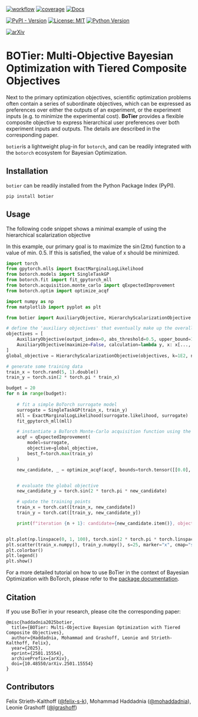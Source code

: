 [![workflow](https://github.com/fsk-lab/botier/actions/workflows/ci.yml/badge.svg)](https://github.com/fsk-lab/botier/actions/workflows/ci.yml/badge.svg)
[![coverage](https://img.shields.io/codecov/c/github/fsk-lab/botier)](https://img.shields.io/codecov/c/github/fsk-lab/botier)
[![Docs](https://readthedocs.org/projects/botier/badge/?version=latest)](https://botier.readthedocs.io/en/latest/)

[![PyPI - Version](https://img.shields.io/pypi/v/botier?label=PyPI)](https://pypi.org/project/botier/)
[![License: MIT](https://img.shields.io/badge/License-MIT-yellow.svg)](https://opensource.org/licenses/MIT)
[![Python Version](https://img.shields.io/badge/Python-3.8%2B-blue?logo=python&logoColor=white)](https://www.python.org/)

[![arXiv](https://img.shields.io/badge/arXiv-2501.15554-b31b1b.svg)](https://arxiv.org/abs/2501.15554)

# BOTier: Multi-Objective Bayesian Optimization with Tiered Composite Objectives

Next to the primary optimization objectives, scientific optimization problems often contain a series of subordinate objectives, which can be expressed as preferences over either the outputs of an experiment, or the experiment inputs (e.g. to minimize the experimental cost). **BoTier** provides a flexible composite objective to express hierarchical user preferences over both experiment inputs and outputs. The details are described in the corresponding paper. 

```botier```is a lightweight plug-in for ```botorch```, and can be readily integrated with the ```botorch``` ecosystem for Bayesian Optimization. 


## Installation

```botier``` can be readily installed from the Python Package Index (PyPI).

```shell
pip install botier
```

## Usage

The following code snippet shows a minimal example of using the hierarchical scalarization objective 

In this example, our primary goal is to maximize the $\sin(2\pi x)$ function to a value of min. 0.5. If this is satisfied, the value of x should be minimized. 

```python
import torch
from gpytorch.mlls import ExactMarginalLogLikelihood
from botorch.models import SingleTaskGP
from botorch.fit import fit_gpytorch_mll
from botorch.acquisition.monte_carlo import qExpectedImprovement
from botorch.optim import optimize_acqf

import numpy as np
from matplotlib import pyplot as plt

from botier import AuxiliaryObjective, HierarchyScalarizationObjective

# define the 'auxiliary objectives' that eventually make up the overall optimization objective
objectives = [
    AuxiliaryObjective(output_index=0, abs_threshold=0.5, upper_bound=1.0, lower_bound=-1.0),
    AuxiliaryObjective(maximize=False, calculation=lambda y, x: x[..., 0], abs_threshold=0.0, lower_bound=0.0, upper_bound=1.0),
]
global_objective = HierarchyScalarizationObjective(objectives, k=1E2, normalized_objectives=True)

# generate some training data
train_x = torch.rand(5, 1).double()
train_y = torch.sin(2 * torch.pi * train_x)

budget = 20
for n in range(budget):
    
    # fit a simple BoTorch surrogate model
    surrogate = SingleTaskGP(train_x, train_y)
    mll = ExactMarginalLogLikelihood(surrogate.likelihood, surrogate)
    fit_gpytorch_mll(mll)

    # instantiate a BoTorch Monte-Carlo acquisition function using the botier.HierarchyScalarizationObjective as the 'objective' argument
    acqf = qExpectedImprovement(
        model=surrogate,
        objective=global_objective,
        best_f=torch.max(train_y)
    )

    new_candidate, _ = optimize_acqf(acqf, bounds=torch.tensor([[0.0], [1.0]]), q=1, num_restarts=5, raw_samples=512)


    # evaluate the global objective
    new_candidate_y = torch.sin(2 * torch.pi * new_candidate)

    # update the training points
    train_x = torch.cat([train_x, new_candidate])
    train_y = torch.cat([train_y, new_candidate_y])

    print(f"iteration {n + 1}: candidate={new_candidate.item()}, objective={new_candidate_y.item()}")


plt.plot(np.linspace(0, 1, 100), torch.sin(2 * torch.pi * torch.linspace(0, 1, 100)), label="true function", zorder=0)
plt.scatter(train_x.numpy(), train_y.numpy(), s=25, marker="x", cmap="spring", c=np.arange(len(train_x)), label="selected points")
plt.colorbar()
plt.legend()
plt.show()
```

For a more detailed tutorial on how to use BoTier in the context of Bayesian Optimization with BoTorch, please refer to the [package documentation](https://botier.readthedocs.io/en/latest/usage/tutorial.html).

## Citation

If you use BoTier in your research, please cite the corresponding paper:

```
@misc{haddadnia2025botier,
  title={BOTier: Multi-Objective Bayesian Optimization with Tiered Composite Objectives},
  author={Haddadnia, Mohammad and Grashoff, Leonie and Strieth-Kalthoff, Felix},
  year={2025},
  eprint={2501.15554},
  archivePrefix={arXiv},
  doi={10.48550/arXiv.2501.15554}
}
```

## Contributors

Felix Strieth-Kalthoff ([@felix-s-k](https://github.com/felix-s-k)), Mohammad Haddadnia ([@mohaddadnia](https://github.com/Mohaddadnia)), Leonie Grashoff ([@lgrashoff](https://github.com/lgrashoff))

